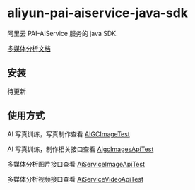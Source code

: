 # aliyun-pai-aiservice-java-sdk 
阿里云 PAI-AIService 服务的 java  SDK.

[多媒体分析文档](https://help.aliyun.com/zh/pai/user-guide/multimedia-analysis?spm=a2c4g.11186623.0.0.31a419d5APYtKi)

## 安装

待更新


## 使用方式

AI 写真训练，写真制作查看 [AIGCImageTest](src/test/java/com/aliyun/openservices/aiservice/api/AIGCImageTest.java)

AI 写真训练，制作相关接口查看 [AigcImagesApiTest](src/test/java/com/aliyun/openservices/aiservice/api/AigcImagesApiTest.java)

多媒体分析图片接口查看  [AiServiceImageApiTest](src/test/java/com/aliyun/openservices/aiservice/api/AiServiceImageApiTest.java)

多媒体分析视频接口查看  [AiServiceVideoApiTest](src/test/java/com/aliyun/openservices/aiservice/api/AiServiceVideoApiTest.java)
